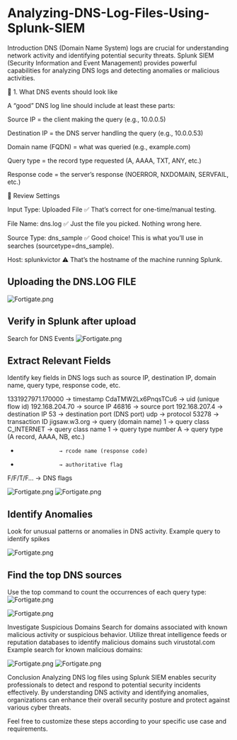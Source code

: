 # Analyzing-DNS-Log-Files-Using-Splunk-SIEM

Introduction
DNS (Domain Name System) logs are crucial for understanding network activity and identifying potential security threats. Splunk SIEM (Security Information and Event Management) provides powerful capabilities for analyzing DNS logs and detecting anomalies or malicious activities.

🔹 1. What DNS events should look like

A “good” DNS log line should include at least these parts:

Source IP = the client making the query (e.g., 10.0.0.5)

Destination IP = the DNS server handling the query (e.g., 10.0.0.53)

Domain name (FQDN) = what was queried (e.g., example.com)

Query type = the record type requested (A, AAAA, TXT, ANY, etc.)

Response code = the server’s response (NOERROR, NXDOMAIN, SERVFAIL, etc.)


🔎 Review Settings

Input Type: Uploaded File ✅
That’s correct for one-time/manual testing.

File Name: dns.log ✅
Just the file you picked. Nothing wrong here.

Source Type: dns_sample ✅
Good choice! This is what you’ll use in searches (sourcetype=dns_sample).

Host: splunkvictor ⚠️
That’s the hostname of the machine running Splunk.

## Uploading the DNS.LOG FILE
![Fortigate.png](https://github.com/victormbogu1/Analyzing-DNS-Log-Files-Using-Splunk-SIEM/blob/43723bee124fed20c3439a7916cebd9e496beb19/spluggg/Screenshot%202025-10-01%20204349.png)

## Verify in Splunk after upload
Search for DNS Events
![Fortigate.png](https://github.com/victormbogu1/Analyzing-DNS-Log-Files-Using-Splunk-SIEM/blob/43723bee124fed20c3439a7916cebd9e496beb19/spluggg/Screenshot%202025-10-02%20183719.png)

## Extract Relevant Fields
Identify key fields in DNS logs such as source IP, destination IP, domain name, query type, response code, etc.

1331927971.170000   → timestamp
CdaTMW2Lx6PnqsTCu6 → uid (unique flow id)
192.168.204.70     → source IP
46816              → source port
192.168.207.4      → destination IP
53                 → destination port (DNS port)
udp                → protocol
53278              → transaction ID
jigsaw.w3.org      → query (domain name)
1                  → query class
C_INTERNET         → query class name
1                  → query type number
A                  → query type (A record, AAAA, NB, etc.)
-                  → rcode name (response code)
-                  → authoritative flag
F/F/T/F…           → DNS flags

![Fortigate.png](https://github.com/victormbogu1/Analyzing-DNS-Log-Files-Using-Splunk-SIEM/blob/43723bee124fed20c3439a7916cebd9e496beb19/spluggg/Screenshot%202025-10-02%20190646.png)
![Fortigate.png](https://github.com/victormbogu1/Analyzing-DNS-Log-Files-Using-Splunk-SIEM/blob/43723bee124fed20c3439a7916cebd9e496beb19/spluggg/Screenshot%202025-10-02%20190843.png)

## Identify Anomalies
Look for unusual patterns or anomalies in DNS activity.
Example query to identify spikes

![Fortigate.png](https://github.com/victormbogu1/Analyzing-DNS-Log-Files-Using-Splunk-SIEM/blob/43723bee124fed20c3439a7916cebd9e496beb19/spluggg/Screenshot%202025-10-02%20192729.png)

## Find the top DNS sources
Use the top command to count the occurrences of each query type:
![Fortigate.png](https://github.com/victormbogu1/Analyzing-DNS-Log-Files-Using-Splunk-SIEM/blob/43723bee124fed20c3439a7916cebd9e496beb19/spluggg/Screenshot%202025-10-02%20193000.png)

![Fortigate.png](https://github.com/victormbogu1/Analyzing-DNS-Log-Files-Using-Splunk-SIEM/blob/43723bee124fed20c3439a7916cebd9e496beb19/spluggg/Screenshot%202025-10-02%20193304.png)

Investigate Suspicious Domains
Search for domains associated with known malicious activity or suspicious behavior.
Utilize threat intelligence feeds or reputation databases to identify malicious domains such virustotal.com
Example search for known malicious domains:

![Fortigate.png](https://github.com/victormbogu1/Analyzing-DNS-Log-Files-Using-Splunk-SIEM/blob/43723bee124fed20c3439a7916cebd9e496beb19/spluggg/Screenshot%202025-10-02%20193946.png)
![Fortigate.png](https://github.com/victormbogu1/Analyzing-DNS-Log-Files-Using-Splunk-SIEM/blob/2483ba8bb456dcfdb888354b59cd204e1b34a945/spluggg/Screenshot%202025-10-02%20194214.png)

Conclusion
Analyzing DNS log files using Splunk SIEM enables security professionals to detect and respond to potential security incidents effectively. By understanding DNS activity and identifying anomalies, organizations can enhance their overall security posture and protect against various cyber threats.

Feel free to customize these steps according to your specific use case and requirements.

